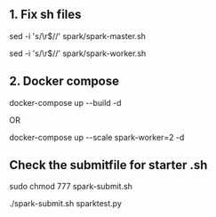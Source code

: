 ## 1. Fix sh files

sed -i 's/\r$//' spark/spark-master.sh

sed -i 's/\r$//' spark/spark-worker.sh

## 2. Docker compose

docker-compose up --build -d 

OR

docker-compose up --scale spark-worker=2 -d

## Check the submitfile for starter .sh
sudo chmod 777 spark-submit.sh

./spark-submit.sh sparktest.py
